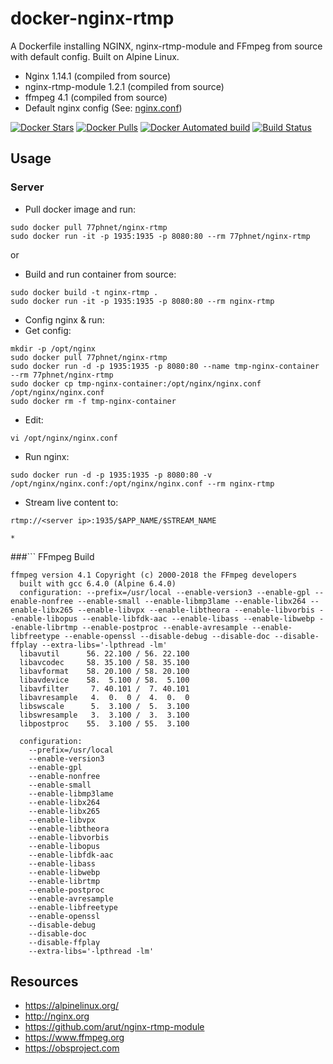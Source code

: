# docker-nginx-rtmp
A Dockerfile installing NGINX, nginx-rtmp-module and FFmpeg from source with
default config. Built on Alpine Linux.

* Nginx 1.14.1 (compiled from source)
* nginx-rtmp-module 1.2.1 (compiled from source)
* ffmpeg 4.1 (compiled from source)
* Default nginx config (See: [nginx.conf](nginx.conf))

[![Docker Stars](https://img.shields.io/docker/stars/77phnet/nginx-rtmp.svg)](https://hub.docker.com/r/77phnet/nginx-rtmp/)
[![Docker Pulls](https://img.shields.io/docker/pulls/77phnet/nginx-rtmp.svg)](https://hub.docker.com/r/77phnet/nginx-rtmp/)
[![Docker Automated build](https://img.shields.io/docker/automated/77phnet/nginx-rtmp.svg)](https://hub.docker.com/r/77phnet/nginx-rtmp/builds/)
[![Build Status](https://travis-ci.org/alfg/docker-nginx-rtmp.svg?branch=master)](https://travis-ci.org/77phnet/docker-nginx-rtmp)

## Usage

### Server
* Pull docker image and run:
```
sudo docker pull 77phnet/nginx-rtmp
sudo docker run -it -p 1935:1935 -p 8080:80 --rm 77phnet/nginx-rtmp
```
or 

* Build and run container from source:
```
sudo docker build -t nginx-rtmp .
sudo docker run -it -p 1935:1935 -p 8080:80 --rm nginx-rtmp
```

* Config nginx & run:
* Get config:
```
mkdir -p /opt/nginx
sudo docker pull 77phnet/nginx-rtmp
sudo docker run -d -p 1935:1935 -p 8080:80 --name tmp-nginx-container --rm 77phnet/nginx-rtmp
sudo docker cp tmp-nginx-container:/opt/nginx/nginx.conf /opt/nginx/nginx.conf
sudo docker rm -f tmp-nginx-container
```

* Edit:
```
vi /opt/nginx/nginx.conf
```

* Run nginx:
```
sudo docker run -d -p 1935:1935 -p 8080:80 -v /opt/nginx/nginx.conf:/opt/nginx/nginx.conf --rm nginx-rtmp
```

* Stream live content to:
```
rtmp://<server ip>:1935/$APP_NAME/$STREAM_NAME
```
```
* 
```

###```
FFmpeg Build
```
ffmpeg version 4.1 Copyright (c) 2000-2018 the FFmpeg developers
  built with gcc 6.4.0 (Alpine 6.4.0)
  configuration: --prefix=/usr/local --enable-version3 --enable-gpl --enable-nonfree --enable-small --enable-libmp3lame --enable-libx264 --enable-libx265 --enable-libvpx --enable-libtheora --enable-libvorbis --enable-libopus --enable-libfdk-aac --enable-libass --enable-libwebp --enable-librtmp --enable-postproc --enable-avresample --enable-libfreetype --enable-openssl --disable-debug --disable-doc --disable-ffplay --extra-libs='-lpthread -lm'
  libavutil      56. 22.100 / 56. 22.100
  libavcodec     58. 35.100 / 58. 35.100
  libavformat    58. 20.100 / 58. 20.100
  libavdevice    58.  5.100 / 58.  5.100
  libavfilter     7. 40.101 /  7. 40.101
  libavresample   4.  0.  0 /  4.  0.  0
  libswscale      5.  3.100 /  5.  3.100
  libswresample   3.  3.100 /  3.  3.100
  libpostproc    55.  3.100 / 55.  3.100

  configuration:
    --prefix=/usr/local
    --enable-version3
    --enable-gpl
    --enable-nonfree
    --enable-small
    --enable-libmp3lame
    --enable-libx264
    --enable-libx265
    --enable-libvpx
    --enable-libtheora
    --enable-libvorbis
    --enable-libopus
    --enable-libfdk-aac
    --enable-libass
    --enable-libwebp
    --enable-librtmp
    --enable-postproc
    --enable-avresample
    --enable-libfreetype
    --enable-openssl
    --disable-debug
    --disable-doc
    --disable-ffplay
    --extra-libs='-lpthread -lm'
```

## Resources
* https://alpinelinux.org/
* http://nginx.org
* https://github.com/arut/nginx-rtmp-module
* https://www.ffmpeg.org
* https://obsproject.com
